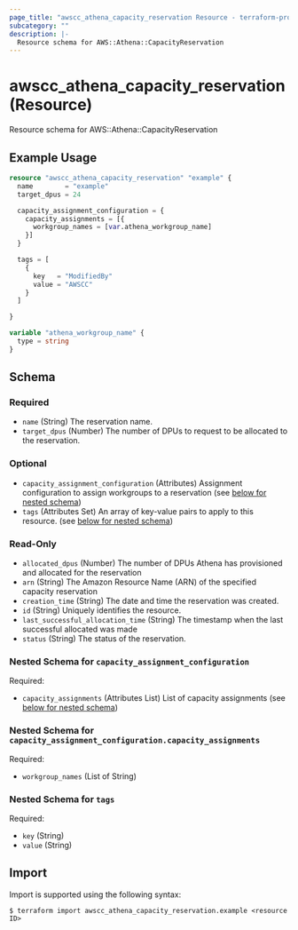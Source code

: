 ```yaml
---
page_title: "awscc_athena_capacity_reservation Resource - terraform-provider-awscc"
subcategory: ""
description: |-
  Resource schema for AWS::Athena::CapacityReservation
---
```


# awscc_athena_capacity_reservation (Resource)

Resource schema for AWS::Athena::CapacityReservation

## Example Usage

```terraform
resource "awscc_athena_capacity_reservation" "example" {
  name        = "example"
  target_dpus = 24

  capacity_assignment_configuration = {
    capacity_assignments = [{
      workgroup_names = [var.athena_workgroup_name]
    }]
  }

  tags = [
    {
      key   = "ModifiedBy"
      value = "AWSCC"
    }
  ]

}

variable "athena_workgroup_name" {
  type = string
}
```

<!-- schema generated by tfplugindocs -->
## Schema

### Required

- `name` (String) The reservation name.
- `target_dpus` (Number) The number of DPUs to request to be allocated to the reservation.

### Optional

- `capacity_assignment_configuration` (Attributes) Assignment configuration to assign workgroups to a reservation (see [below for nested schema](#nestedatt--capacity_assignment_configuration))
- `tags` (Attributes Set) An array of key-value pairs to apply to this resource. (see [below for nested schema](#nestedatt--tags))

### Read-Only

- `allocated_dpus` (Number) The number of DPUs Athena has provisioned and allocated for the reservation
- `arn` (String) The Amazon Resource Name (ARN) of the specified capacity reservation
- `creation_time` (String) The date and time the reservation was created.
- `id` (String) Uniquely identifies the resource.
- `last_successful_allocation_time` (String) The timestamp when the last successful allocated was made
- `status` (String) The status of the reservation.

<a id="nestedatt--capacity_assignment_configuration"></a>
### Nested Schema for `capacity_assignment_configuration`

Required:

- `capacity_assignments` (Attributes List) List of capacity assignments (see [below for nested schema](#nestedatt--capacity_assignment_configuration--capacity_assignments))

<a id="nestedatt--capacity_assignment_configuration--capacity_assignments"></a>
### Nested Schema for `capacity_assignment_configuration.capacity_assignments`

Required:

- `workgroup_names` (List of String)



<a id="nestedatt--tags"></a>
### Nested Schema for `tags`

Required:

- `key` (String)
- `value` (String)

## Import

Import is supported using the following syntax:

```shell
$ terraform import awscc_athena_capacity_reservation.example <resource ID>
```
